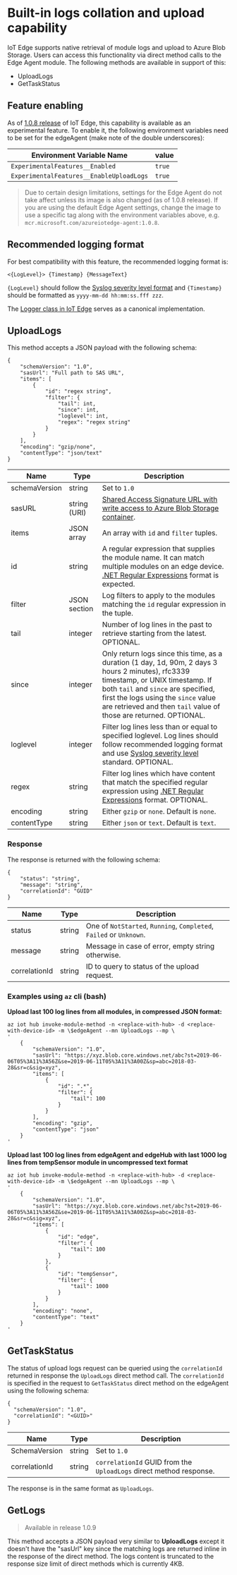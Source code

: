 # Built-in logs collation and upload capability

IoT Edge supports native retrieval of module logs and upload to Azure Blob Storage. Users can access this functionality via direct method calls to the Edge Agent module. The following methods are available in support of this:

- UploadLogs
- GetTaskStatus

## Feature enabling

As of [1.0.8 release](https://github.com/Azure/azure-iotedge/releases/tag/1.0.8) of IoT Edge, this capability is available as an experimental feature. To enable it, the following environment variables need to be set for the edgeAgent (make note of the double underscores):

| Environment Variable Name                | value  |
|------------------------------------------|--------|
| `ExperimentalFeatures__Enabled`          | `true` |
| `ExperimentalFeatures__EnableUploadLogs` | `true` |

> Due to certain design limitations, settings for the Edge Agent do not take affect unless its image is also changed (as of 1.0.8 release). If you are using the default Edge Agent settings, change the image to use a specific tag along with the environment variables above, e.g. `mcr.microsoft.com/azureiotedge-agent:1.0.8`.

## Recommended logging format

For best compatibility with this feature, the recommended logging format is:

```
<{LogLevel}> {Timestamp} {MessageText}
```

`{LogLevel}` should follow the [Syslog severity level format](https://wikipedia.org/wiki/Syslog#Severity_lnevel) and `{Timestamp}` should be formatted as `yyyy-mm-dd hh:mm:ss.fff zzz`.

The [Logger class in IoT Edge](https://github.com/Azure/iotedge/blob/master/edge-util/src/Microsoft.Azure.Devices.Edge.Util/Logger.cs) serves as a canonical implementation.


## UploadLogs

This method accepts a JSON payload with the following schema:

    {    
        "schemaVersion": "1.0",
        "sasUrl": "Full path to SAS URL",
        "items": [
            {
                "id": "regex string", 
                "filter": {
                    "tail": int, 
                    "since": int,
                    "loglevel": int, 
                    "regex": "regex string" 
                }
            }
        ],
        "encoding": "gzip/none",
        "contentType": "json/text" 
    }

| Name          | Type         | Description                                                                                                                                                                                                                                          |
|---------------|--------------|------------------------------------------------------------------------------------------------------------------------------------------------------------------------------------------------------------------------------------------------------|
| schemaVersion | string       | Set to `1.0`                                                                                                                                                                                                                                         |
| sasURL        | string (URI) | [Shared Access Signature URL with write access to Azure Blob Storage container](https://blogs.msdn.microsoft.com/jpsanders/2017/10/12/easily-create-a-sas-to-download-a-file-from-azure-storage-using-azure-storage-explorer/).                                        |
| items         | JSON array   | An array with `id` and `filter` tuples.                                                                                                                                                                            |
| id            | string       | A regular expression that supplies the module name. It can match multiple modules on an edge device. [.NET Regular Expressions](https://docs.microsoft.com/en-us/dotnet/standard/base-types/regular-expressions) format is expected.                 |
| filter        | JSON section | Log filters to apply to the modules matching the `id` regular expression in the tuple.                                                                                                                                                               |
| tail          | integer      | Number of log lines in the past to retrieve starting from the latest. OPTIONAL.                                                                                                                                                                               |
| since         | integer      | Only return logs since this time, as a duration (1 day, 1d, 90m, 2 days 3 hours 2 minutes), rfc3339 timestamp, or UNIX timestamp.  If both `tail` and `since` are specified, first the logs using the `since` value are retrieved and then `tail` value of those are returned. OPTIONAL.|
| loglevel      | integer      | Filter log lines less than or equal to specified loglevel. Log lines should follow recommended logging format and use [Syslog severity level](https://en.wikipedia.org/wiki/Syslog#Severity_level) standard. OPTIONAL.                                                                                                                |
| regex         | string       | Filter log lines which have content that match the specified regular expression using [.NET Regular Expressions](https://docs.microsoft.com/en-us/dotnet/standard/base-types/regular-expressions) format. OPTIONAL.                                            |
| encoding      | string       | Either `gzip` or `none`. Default is `none`.                                                                                                                                                                                                          |
| contentType   | string       | Either `json` or `text`. Default is `text`.                                                                                                                                                                                                          |

### Response

The response is returned with the following schema:

```
{ 
    "status": "string", 
    "message": "string", 
    "correlationId": "GUID"
} 
```

| Name          | Type   | Description                                                        |
|---------------|--------|--------------------------------------------------------------------|
| status        | string | One of `NotStarted`, `Running`, `Completed`, `Failed` or `Unknown`. |
| message       | string | Message in case of error, empty string otherwise.                  |
| correlationId | string   | ID to query to status of the upload request.      |


### Examples using `az` cli (bash)

**Upload last 100 log lines from all modules, in compressed JSON format:**

```shell
az iot hub invoke-module-method -n <replace-with-hub> -d <replace-with-device-id> -m \$edgeAgent --mn UploadLogs --mp \
'
    {
        "schemaVersion": "1.0",
        "sasUrl": "https://xyz.blob.core.windows.net/abc?st=2019-06-06T05%3A11%3A56Z&se=2019-06-11T05%3A11%3A00Z&sp=abc=2018-03-28&sr=c&sig=xyz",
        "items": [
            {
                "id": ".*", 
                "filter": {
                    "tail": 100
                }
            }
        ],
        "encoding": "gzip", 
        "contentType": "json"
    }
'
```

**Upload last 100 log lines from edgeAgent and edgeHub with last 1000 log lines from tempSensor module in uncompressed text format**
```
az iot hub invoke-module-method -n <replace-with-hub> -d <replace-with-device-id> -m \$edgeAgent --mn UploadLogs --mp \
'
    {
        "schemaVersion": "1.0",
        "sasUrl": "https://xyz.blob.core.windows.net/abc?st=2019-06-06T05%3A11%3A56Z&se=2019-06-11T05%3A11%3A00Z&sp=abc=2018-03-28&sr=c&sig=xyz",
        "items": [
            {
                "id": "edge", 
                "filter": {
                    "tail": 100
                }
            },
            {
                "id": "tempSensor",
                "filter": {
                    "tail": 1000
                }
            }
        ],
        "encoding": "none", 
        "contentType": "text"
    }
'
```

## GetTaskStatus

The status of upload logs request can be queried using the `correlationId` returned in response the `UploadLogs` direct method call. The `correlationId` is specified in the request to `GetTaskStatus` direct method on the edgeAgent using the following schema:

```
{ 
  "schemaVersion": "1.0", 
  "correlationId": "<GUID>" 
} 
```

| Name          | Type   | Description                                                        |
|---------------|--------|--------------------------------------------------------------------|
| SchemaVersion | string | Set to `1.0`                                                       |
| correlationId | string   | `correlationId` GUID from the `UploadLogs` direct method response. |

The response is in the same format as `UploadLogs`.

## GetLogs

>Available in release 1.0.9

This method accepts a JSON payload very similar to **UploadLogs** except it doesn't have the "sasUrl" key since the matching logs are returned inline in the response of the direct method. The logs content is truncated to the response size limit of direct methods which is currently 4KB.
